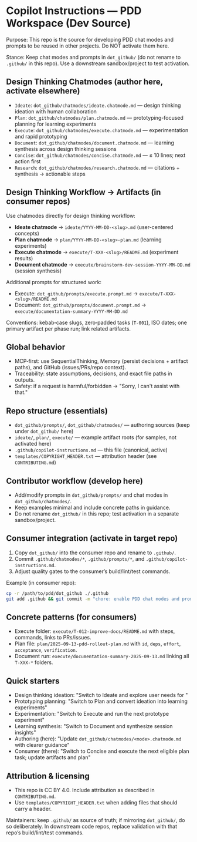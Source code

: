 # Copilot Instructions — PDD Workspace (Dev Source)

Purpose: This repo is the source for developing PDD chat modes and prompts to be reused in other projects. Do NOT activate them here.

Stance: Keep chat modes and prompts in `dot_github/` (do not rename to `.github/` in this repo). Use a downstream sandbox/project to test activation.

## Design Thinking Chatmodes (author here, activate elsewhere)
- `Ideate`: `dot_github/chatmodes/ideate.chatmode.md` — design thinking ideation with human collaboration
- `Plan`: `dot_github/chatmodes/plan.chatmode.md` — prototyping-focused planning for learning experiments
- `Execute`: `dot_github/chatmodes/execute.chatmode.md` — experimentation and rapid prototyping
- `Document`: `dot_github/chatmodes/document.chatmode.md` — learning synthesis across design thinking sessions
- `Concise`: `dot_github/chatmodes/concise.chatmode.md` — ≤ 10 lines; next action first
- `Research`: `dot_github/chatmodes/research.chatmode.md` — citations + synthesis → actionable steps

## Design Thinking Workflow → Artifacts (in consumer repos)
Use chatmodes directly for design thinking workflow:
- **Ideate chatmode** → `ideate/YYYY-MM-DD-<slug>.md` (user-centered concepts)
- **Plan chatmode** → `plan/YYYY-MM-DD-<slug>-plan.md` (learning experiments)
- **Execute chatmode** → `execute/T-XXX-<slug>/README.md` (experiment results)
- **Document chatmode** → `execute/brainstorm-dev-session-YYYY-MM-DD.md` (session synthesis)

Additional prompts for structured work:
- Execute: `dot_github/prompts/execute.prompt.md` → `execute/T-XXX-<slug>/README.md`
- Document: `dot_github/prompts/document.prompt.md` → `execute/documentation-summary-YYYY-MM-DD.md`

Conventions: kebab‑case slugs, zero‑padded tasks (`T-001`), ISO dates; one primary artifact per phase run; link related artifacts.

## Global behavior
- MCP‑first: use SequentialThinking, Memory (persist decisions + artifact paths), and GitHub (issues/PRs/repo context).
- Traceability: state assumptions, decisions, and exact file paths in outputs.
- Safety: if a request is harmful/forbidden → "Sorry, I can't assist with that."

## Repo structure (essentials)
- `dot_github/prompts/`, `dot_github/chatmodes/` — authoring sources (keep under `dot_github/` here)
- `ideate/`, `plan/`, `execute/` — example artifact roots (for samples, not activated here)
- `.github/copilot-instructions.md` — this file (canonical, active)
- `templates/COPYRIGHT_HEADER.txt` — attribution header (see `CONTRIBUTING.md`)

## Contributor workflow (develop here)
- Add/modify prompts in `dot_github/prompts/` and chat modes in `dot_github/chatmodes/`.
- Keep examples minimal and include concrete paths in guidance.
- Do not rename `dot_github/` in this repo; test activation in a separate sandbox/project.

## Consumer integration (activate in target repo)
1) Copy `dot_github/` into the consumer repo and rename to `.github/`.
2) Commit `.github/chatmodes/*`, `.github/prompts/*`, and `.github/copilot-instructions.md`.
3) Adjust quality gates to the consumer’s build/lint/test commands.

Example (in consumer repo):
```bash
cp -r /path/to/pdd/dot_github ./.github
git add .github && git commit -m "chore: enable PDD chat modes and prompts"
```

## Concrete patterns (for consumers)
- Execute folder: `execute/T-012-improve-docs/README.md` with steps, commands, links to PRs/issues.
- Plan file: `plan/2025-09-13-pdd-rollout-plan.md` with `id`, `deps`, `effort`, `acceptance`, `verification`.
- Document run: `execute/documentation-summary-2025-09-13.md` linking all `T-XXX-*` folders.

## Quick starters
- Design thinking ideation: "Switch to Ideate and explore user needs for <problem>"
- Prototyping planning: "Switch to Plan and convert ideation into learning experiments"
- Experimentation: "Switch to Execute and run the next prototype experiment"
- Learning synthesis: "Switch to Document and synthesize session insights"
- Authoring (here): "Update `dot_github/chatmodes/<mode>.chatmode.md` with clearer guidance"
- Consumer (there): "Switch to Concise and execute the next eligible plan task; update artifacts and plan"

## Attribution & licensing
- This repo is CC BY 4.0. Include attribution as described in `CONTRIBUTING.md`.
- Use `templates/COPYRIGHT_HEADER.txt` when adding files that should carry a header.

Maintainers: keep `.github/` as source of truth; if mirroring `dot_github/`, do so deliberately. In downstream code repos, replace validation with that repo’s build/lint/test commands.
